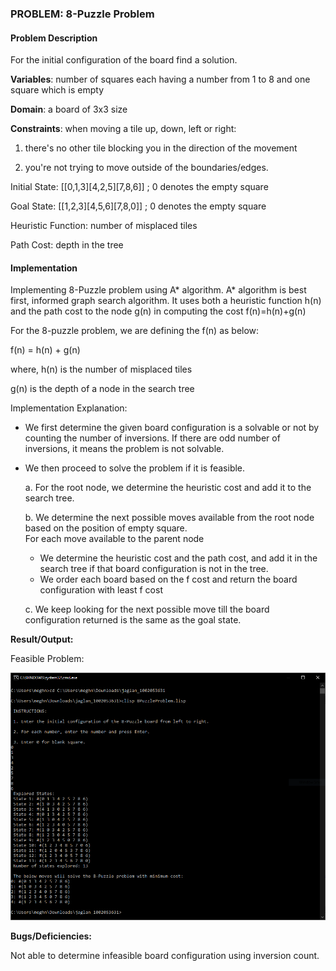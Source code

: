 
### PROBLEM: 8-Puzzle Problem

#### Problem Description

For the initial configuration of the board find a solution.

**Variables**: number of squares each having a number from 1
to 8 and one square which is empty

**Domain**: a board of 3x3 size

**Constraints**: when moving a tile up, down, left or right:

1.  there's no other tile blocking you in the direction of the movement

2.  you're not trying to move outside of the boundaries/edges.

Initial State: \[\[0,1,3\]\[4,2,5\]\[7,8,6\]\] ; 0 denotes the empty
square

Goal State: \[\[1,2,3\]\[4,5,6\]\[7,8,0\]\] ; 0 denotes the empty square

Heuristic Function: number of misplaced tiles

Path Cost: depth in the tree

#### Implementation

Implementing 8-Puzzle problem using A\* algorithm. A\* algorithm is best
first, informed graph search algorithm. It uses both a heuristic
function h(n) and the path cost to the node g(n) in computing the cost
f(n)=h(n)+g(n)

For the 8-puzzle problem, we are defining the f(n) as below:

f(n) = h(n) + g(n)

where, h(n) is the number of misplaced tiles

g(n) is the depth of a node in the search tree

Implementation Explanation:

 -  We first determine the given board configuration is a solvable or not by counting the number of inversions. If there are odd number of inversions, it means the problem is not solvable.

 -  We then proceed to solve the problem if it is feasible.

    a.  For the root node, we determine the heuristic cost and add it to the search tree.

    b.  We determine the next possible moves available from the root node based on the position of empty square.\
    For each move available to the parent node       
	 - We determine the heuristic cost and the path cost, and add it in
   the search tree if that board configuration is not in the tree.
	 - We order each board based on the f cost and return the board configuration with least f cost

    c.  We keep looking for the next possible move till the board configuration returned is the same as the goal state.

**Result/Output:**

Feasible Problem:

![](./image1.png)

**Bugs/Deficiencies:**

Not able to determine infeasible board configuration using inversion
count.
